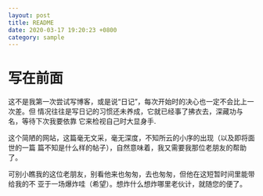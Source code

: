 ```yaml
---
layout: post
title: README
date: 2020-03-17 19:20:23 +0800
category: sample
---
```

# 写在前面  
  这不是我第一次尝试写博客，或是说“日记”，每次开始时的决心也一定不会比上一次差。但
情况往往是写日记的习惯还未养成，它就已经事了拂衣去，深藏功与名，等待下次我要依靠
它来检视自己时大显身手.

  这个简陋的网站，这篇毫无文采，毫无深度，不知所云的小序的出现（以及即将面世的一篇
篇不知是什么样的帖子），自然意味着，我又需要我那位老朋友的帮助了。

  可别小瞧我的这位老朋友，别看他来也匆匆，去也匆匆，但他在这短暂时间里能带给我的不
亚于一场爆炸哇（希望）。想炸什么想炸哪里老伙计，就随您的便了。
